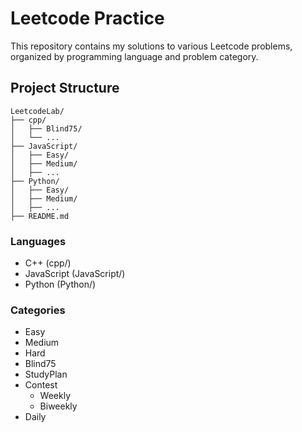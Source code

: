 # Leetcode Practice

This repository contains my solutions to various Leetcode problems, organized by programming language and problem category.

## Project Structure

```
LeetcodeLab/
├── cpp/
│   ├── Blind75/
│   └── ...
├── JavaScript/
│   ├── Easy/
│   ├── Medium/
│   ├── ...
├── Python/
│   ├── Easy/
│   ├── Medium/
│   ├── ...
├── README.md
```

### Languages

*   C++ (cpp/)
*   JavaScript (JavaScript/)
*   Python (Python/)

### Categories

*   Easy
*   Medium
*   Hard
*   Blind75
*   StudyPlan
*   Contest
    *   Weekly
    *   Biweekly
*   Daily
